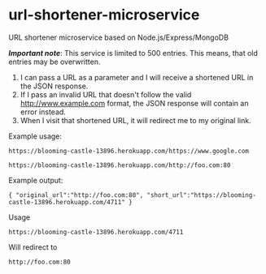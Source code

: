# url-shortener-microservice
URL shortener microservice based on Node.js/Express/MongoDB

**_Important note_**: This service is limited to 500 entries. This means, that old entries may be overwritten.

1) I can pass a URL as a parameter and I will receive a shortened URL in the JSON response.
2) If I pass an invalid URL that doesn't follow the valid http://www.example.com format, the JSON response will contain an error instead.
3) When I visit that shortened URL, it will redirect me to my original link.

Example usage:
```
https://blooming-castle-13896.herokuapp.com/https://www.google.com

https://blooming-castle-13896.herokuapp.com/http://foo.com:80

```

Example output:
```
{ "original_url":"http://foo.com:80", "short_url":"https://blooming-castle-13896.herokuapp.com/4711" }
```

Usage
```
https://blooming-castle-13896.herokuapp.com/4711
```

Will redirect to
```
http://foo.com:80
```